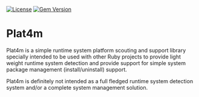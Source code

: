 [![License](https://img.shields.io/badge/license-MIT-yellowgreen.svg)](LICENSE)
[![Gem Version](https://badge.fury.io/rb/plat4m.svg)](https://badge.fury.io/rb/plat4m)

# Plat4m

Plat4m is a simple runtime system platform scouting and support library specially intended to 
be used with other Ruby projects to provide light weight runtime system detection and provide 
support for simple system package management (install/uninstall) support.

Plat4m is definitely not intended as a full fledged runtime system detection system and/or a 
complete system management solution.
